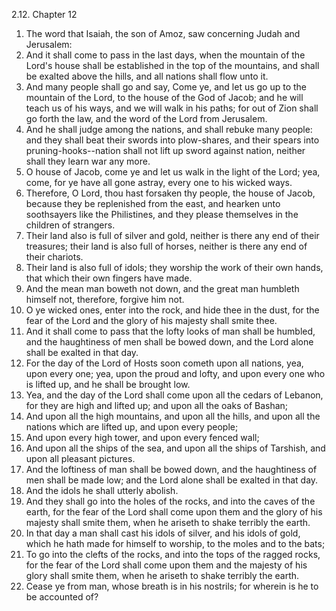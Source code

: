 2.12. Chapter 12
1. The word that Isaiah, the son of Amoz, saw concerning Judah and Jerusalem:
2. And it shall come to pass in the last days, when the mountain of the Lord's house shall be established in the top of the mountains, and shall be exalted above the hills, and all nations shall flow unto it.
3. And many people shall go and say, Come ye, and let us go up to the mountain of the Lord, to the house of the God of Jacob; and he will teach us of his ways, and we will walk in his paths; for out of Zion shall go forth the law, and the word of the Lord from Jerusalem.
4. And he shall judge among the nations, and shall rebuke many people: and they shall beat their swords into plow-shares, and their spears into pruning-hooks--nation shall not lift up sword against nation, neither shall they learn war any more.
5. O house of Jacob, come ye and let us walk in the light of the Lord; yea, come, for ye have all gone astray, every one to his wicked ways.
6. Therefore, O Lord, thou hast forsaken thy people, the house of Jacob, because they be replenished from the east, and hearken unto soothsayers like the Philistines, and they please themselves in the children of strangers.
7. Their land also is full of silver and gold, neither is there any end of their treasures; their land is also full of horses, neither is there any end of their chariots.
8. Their land is also full of idols; they worship the work of their own hands, that which their own fingers have made.
9. And the mean man boweth not down, and the great man humbleth himself not, therefore, forgive him not.
10. O ye wicked ones, enter into the rock, and hide thee in the dust, for the fear of the Lord and the glory of his majesty shall smite thee.
11. And it shall come to pass that the lofty looks of man shall be humbled, and the haughtiness of men shall be bowed down, and the Lord alone shall be exalted in that day.
12. For the day of the Lord of Hosts soon cometh upon all nations, yea, upon every one; yea, upon the proud and lofty, and upon every one who is lifted up, and he shall be brought low.
13. Yea, and the day of the Lord shall come upon all the cedars of Lebanon, for they are high and lifted up; and upon all the oaks of Bashan;
14. And upon all the high mountains, and upon all the hills, and upon all the nations which are lifted up, and upon every people;
15. And upon every high tower, and upon every fenced wall;
16. And upon all the ships of the sea, and upon all the ships of Tarshish, and upon all pleasant pictures.
17. And the loftiness of man shall be bowed down, and the haughtiness of men shall be made low; and the Lord alone shall be exalted in that day.
18. And the idols he shall utterly abolish.
19. And they shall go into the holes of the rocks, and into the caves of the earth, for the fear of the Lord shall come upon them and the glory of his majesty shall smite them, when he ariseth to shake terribly the earth.
20. In that day a man shall cast his idols of silver, and his idols of gold, which he hath made for himself to worship, to the moles and to the bats;
21. To go into the clefts of the rocks, and into the tops of the ragged rocks, for the fear of the Lord shall come upon them and the majesty of his glory shall smite them, when he ariseth to shake terribly the earth.
22. Cease ye from man, whose breath is in his nostrils; for wherein is he to be accounted of?

